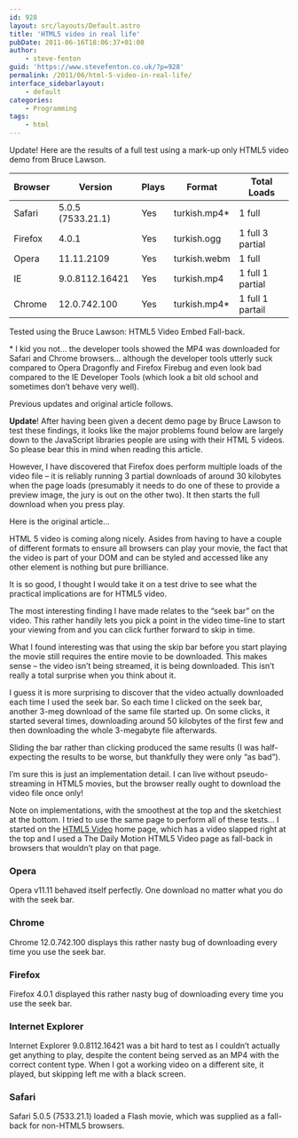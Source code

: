 ```yaml
---
id: 928
layout: src/layouts/Default.astro
title: 'HTML5 video in real life'
pubDate: 2011-06-16T18:06:37+01:00
author:
    - steve-fenton
guid: 'https://www.stevefenton.co.uk/?p=928'
permalink: /2011/06/html-5-video-in-real-life/
interface_sidebarlayout:
    - default
categories:
    - Programming
tags:
    - html
---
```


Update! Here are the results of a full test using a mark-up only HTML5 video demo from Bruce Lawson.

| Browser | Version | Plays | Format | Total Loads |
|---|---|---|---|---|
| Safari | 5.0.5 (7533.21.1) | Yes | turkish.mp4\* | 1 full |
| Firefox | 4.0.1 | Yes | turkish.ogg | 1 full 3 partial |
| Opera | 11.11.2109 | Yes | turkish.webm | 1 full |
| IE | 9.0.8112.16421 | Yes | turkish.mp4 | 1 full 1 partial |
| Chrome | 12.0.742.100 | Yes | turkish.mp4\* | 1 full 1 partail |

Tested using the Bruce Lawson: HTML5 Video Embed Fall-back.

\* I kid you not… the developer tools showed the MP4 was downloaded for Safari and Chrome browsers… although the developer tools utterly suck compared to Opera Dragonfly and Firefox Firebug and even look bad compared to the IE Developer Tools (which look a bit old school and sometimes don’t behave very well).

Previous updates and original article follows.

**Update**! After having been given a decent demo page by Bruce Lawson to test these findings, it looks like the major problems found below are largely down to the JavaScript libraries people are using with their HTML 5 videos. So please bear this in mind when reading this article.

However, I have discovered that Firefox does perform multiple loads of the video file – it is reliably running 3 partial downloads of around 30 kilobytes when the page loads (presumably it needs to do one of these to provide a preview image, the jury is out on the other two). It then starts the full download when you press play.

Here is the original article…

HTML 5 video is coming along nicely. Asides from having to have a couple of different formats to ensure all browsers can play your movie, the fact that the video is part of your DOM and can be styled and accessed like any other element is nothing but pure brilliance.

It is so good, I thought I would take it on a test drive to see what the practical implications are for HTML5 video.

The most interesting finding I have made relates to the “seek bar” on the video. This rather handily lets you pick a point in the video time-line to start your viewing from and you can click further forward to skip in time.

What I found interesting was that using the skip bar before you start playing the movie still requires the entire movie to be downloaded. This makes sense – the video isn’t being streamed, it is being downloaded. This isn’t really a total surprise when you think about it.

I guess it is more surprising to discover that the video actually downloaded each time I used the seek bar. So each time I clicked on the seek bar, another 3-meg download of the same file started up. On some clicks, it started several times, downloading around 50 kilobytes of the first few and then downloading the whole 3-megabyte file afterwards.

Sliding the bar rather than clicking produced the same results (I was half-expecting the results to be worse, but thankfully they were only “as bad”).

I’m sure this is just an implementation detail. I can live without pseudo-streaming in HTML5 movies, but the browser really ought to download the video file once only!

Note on implementations, with the smoothest at the top and the sketchiest at the bottom. I tried to use the same page to perform all of these tests… I started on the [HTML5 Video](http://html5video.org/) home page, which has a video slapped right at the top and I used a The Daily Motion HTML5 Video page as fall-back in browsers that wouldn’t play on that page.

### Opera

Opera v11.11 behaved itself perfectly. One download no matter what you do with the seek bar.

### Chrome

Chrome 12.0.742.100 displays this rather nasty bug of downloading every time you use the seek bar.

### Firefox

Firefox 4.0.1 displayed this rather nasty bug of downloading every time you use the seek bar.

### Internet Explorer

Internet Explorer 9.0.8112.16421 was a bit hard to test as I couldn’t actually get anything to play, despite the content being served as an MP4 with the correct content type. When I got a working video on a different site, it played, but skipping left me with a black screen.

### Safari

Safari 5.0.5 (7533.21.1) loaded a Flash movie, which was supplied as a fall-back for non-HTML5 browsers.